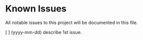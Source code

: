 # Known Issues

All notable issues to this project will be documented in this file.

[ ] (yyyy-mm-dd) describe 1st issue.
